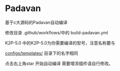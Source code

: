 # Padavan
 基于c大源码的Padavan自动编译
 
 
 修改目录       .github/workflows/中的      build-padavan.yml 
 
 
 K2P-5.0 中的K2P-5.0为你需要编译的型号，注意名称要与
 
 [configs/templates/](https://github.com/chongshengB/rt-n56u/tree/master/trunk/configs/templates) 目录下的名字相同
 
 
 点击右上角star 开始自动编译  需要增添插件请自行修改。
